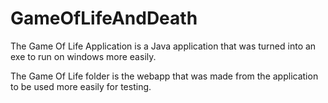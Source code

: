 # GameOfLifeAndDeath

The Game Of Life Application is a Java application that was turned into an exe to run on windows more easily.

The Game Of Life folder is the webapp that was made from the application to be used more easily for testing.
